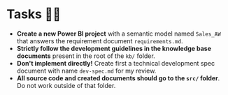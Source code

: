 # Tasks 🧑‍💻

- **Create a new Power BI project** with a semantic model named `Sales_AW` that answers the requirement document `requirements.md`. 
- **Strictly follow the development guidelines in the knowledge base documents** present in the root of the `kb/` folder.
- **Don't implement directly!** Create first a technical development spec document with name `dev-spec.md` for my review.
- **All source code and created documents should go to the `src/` folder**. Do not work outside of that folder.